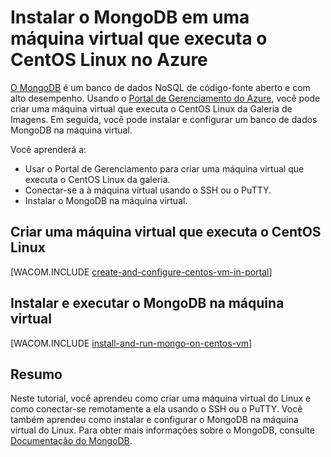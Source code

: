 <properties urlDisplayName="Install MongoDB" pageTitle="Instalar o MongoDB em uma m&aacute;quina virtual que executa o CentOS Linux no Azure" metaKeywords="Azure, MongoDB" description="Saiba como instalar o Mongo DB em uma m&aacute;quina virtual no Azure." metaCanonical="" services="" documentationCenter="" title="Instalar o MongoDB em uma m&aacute;quina virtual que executa o CentOS Linux no Azure" authors="bbenz, MSOpenTech" solutions="" manager="timlt" editor="" />

<tags ms.service="virtual-machines" ms.workload="infrastructure-services" ms.tgt_pltfrm="vm-linux" ms.devlang="" ms.topic="article" ms.date="01/01/1900" ms.author="bbenz, MSOpenTech" />

# Instalar o MongoDB em uma máquina virtual que executa o CentOS Linux no Azure

[O MongoDB][O MongoDB] é um banco de dados NoSQL de código-fonte aberto e com alto desempenho. Usando o [Portal de Gerenciamento do Azure][Portal de Gerenciamento do Azure], você pode criar uma máquina virtual que executa o CentOS Linux da Galeria de Imagens. Em seguida, você pode instalar e configurar um banco de dados MongoDB na máquina virtual.

Você aprenderá a:

-   Usar o Portal de Gerenciamento para criar uma máquina virtual que executa o CentOS Linux da galeria.
-   Conectar-se a à máquina virtual usando o SSH ou o PuTTY.
-   Instalar o MongoDB na máquina virtual.

## Criar uma máquina virtual que executa o CentOS Linux

[WACOM.INCLUDE [create-and-configure-centos-vm-in-portal](../includes/create-and-configure-centos-vm-in-portal.md)]

## Instalar e executar o MongoDB na máquina virtual

[WACOM.INCLUDE [install-and-run-mongo-on-centos-vm](../includes/install-and-run-mongo-on-centos-vm.md)]

## Resumo

Neste tutorial, você aprendeu como criar uma máquina virtual do Linux e como conectar-se remotamente a ela usando o SSH ou o PuTTY. Você também aprendeu como instalar e configurar o MongoDB na máquina virtual do Linux. Para obter mais informações sobre o MongoDB, consulte [Documentação do MongoDB][Documentação do MongoDB].

  [O MongoDB]: http://www.mongodb.org/
  [Portal de Gerenciamento do Azure]: http://manage.windowsazure.com
  [Documentação do MongoDB]: http://www.mongodb.org/display/DOCS/Home
